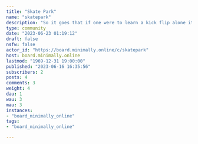 ```yaml
---
title: "Skate Park" 
name: "skatepark"
description: "So it goes that if one were to learn a kick flip alone it would take much longer than if they went to the skate park.This community is for asking questions, sharing recommendations and experiences, and helping each other figure things out and get stuff done."
type: community
date: "2023-06-23 01:19:12"
draft: false
nsfw: false
actor_id: "https://board.minimally.online/c/skatepark"
host: board.minimally.online
lastmod: "1969-12-31 19:00:00"
published: "2023-06-16 16:35:56"
subscribers: 2
posts: 4
comments: 3
weight: 4
dau: 1
wau: 3
mau: 3
instances:
- "board_minimally_online"
tags: 
- "board_minimally_online"

---
```


